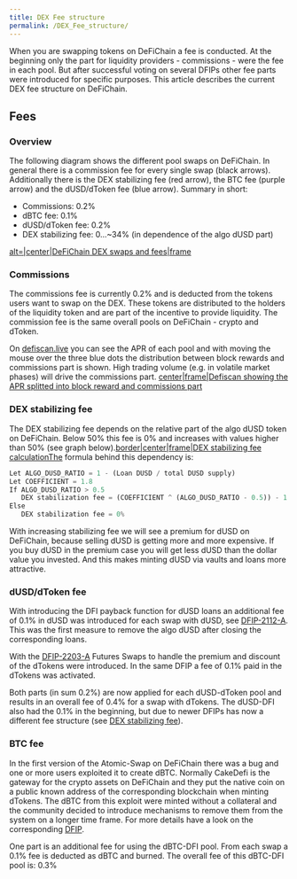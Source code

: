 ```yaml
---
title: DEX Fee structure
permalink: /DEX_Fee_structure/
---
```


When you are swapping tokens on DeFiChain a fee is conducted. At the
beginning only the part for liquidity providers - commissions - were the
fee in each pool. But after successful voting on several DFIPs other fee
parts were introduced for specific purposes. This article describes the
current DEX fee structure on DeFiChain.

## Fees

### Overview

The following diagram shows the different pool swaps on DeFiChain. In
general there is a commission fee for every single swap (black arrows).
Additionally there is the DEX stabilizing fee (red arrow), the BTC fee
(purple arrow) and the dUSD/dToken fee (blue arrow). Summary in short:

- Commissions: 0.2%
- dBTC fee: 0.1%
- dUSD/dToken fee: 0.2%
- DEX stabilizing fee: 0...\~34% (in dependence of the algo dUSD part)

[alt=\|center\|DeFiChain DEX swaps and
fees\|frame](/File:DefiChainDEXFees.png "wikilink")

### Commissions

The commissions fee is currently 0.2% and is deducted from the tokens
users want to swap on the DEX. These tokens are distributed to the
holders of the liquidity token and are part of the incentive to provide
liquidity. The commission fee is the same overall pools on DeFiChain -
crypto and dToken.

On [defiscan.live](https://defiscan.live/dex) you can see the APR of
each pool and with moving the mouse over the three blue dots the
distribution between block rewards and commissions part is shown. High
trading volume (e.g. in volatile market phases) will drive the
commissions part. [center\|frame\|Defiscan showing the APR splitted into
block reward and commissions
part](/File:Defiscan_APR_rewardCommissions.jpg "wikilink")

### DEX stabilizing fee

The DEX stabilizing fee depends on the relative part of the algo dUSD
token on DeFiChain. Below 50% this fee is 0% and increases with values
higher than 50% (see graph below).[border\|center\|frame\|DEX
stabilizing fee
calculationThe](/File:DEX_stabilizing_fee.jpg "wikilink") formula behind
this dependency is:

``` python
Let ALGO_DUSD_RATIO = 1 - (Loan DUSD / total DUSD supply)
Let COEFFICIENT = 1.8
If ALGO_DUSD_RATIO > 0.5
   DEX stabilization fee = (COEFFICIENT ^ (ALGO_DUSD_RATIO - 0.5)) - 1
Else
   DEX stabilization fee = 0%
```

With increasing stabilizing fee we will see a premium for dUSD on
DeFiChain, because selling dUSD is getting more and more expensive. If
you buy dUSD in the premium case you will get less dUSD than the dollar
value you invested. And this makes minting dUSD via vaults and loans
more attractive.

### dUSD/dToken fee

With introducing the DFI payback function for dUSD loans an additional
fee of 0.1% in dUSD was introduced for each swap with dUSD, see
[DFIP-2112-A](https://github.com/DeFiCh/dfips/issues/99). This was the
first measure to remove the algo dUSD after closing the corresponding
loans.

With the [DFIP-2203-A](https://github.com/DeFiCh/dfips/issues/127)
Futures Swaps to handle the premium and discount of the dTokens were
introduced. In the same DFIP a fee of 0.1% paid in the dTokens was
activated.

Both parts (in sum 0.2%) are now applied for each dUSD-dToken pool and
results in an overall fee of 0.4% for a swap with dTokens. The dUSD-DFI
also had the 0.1% in the beginning, but due to newer DFIPs has now a
different fee structure (see [DEX stabilizing
fee](https://defichain-wiki.com/wiki/DEX_Fee_structure?venotify=created#DEX_stabilizing_fee)).

### BTC fee

In the first version of the Atomic-Swap on DeFiChain there was a bug and
one or more users exploited it to create dBTC. Normally CakeDefi is the
gateway for the crypto assets on DeFiChain and they put the native coin
on a public known address of the corresponding blockchain when minting
dTokens. The dBTC from this exploit were minted without a collateral and
the community decided to introduce mechanisms to remove them from the
system on a longer time frame. For more details have a look on the
corresponding [DFIP](https://github.com/DeFiCh/dfips/issues/101).

One part is an additional fee for using the dBTC-DFI pool. From each
swap a 0.1% fee is deducted as dBTC and burned. The overall fee of this
dBTC-DFI pool is: 0.3%